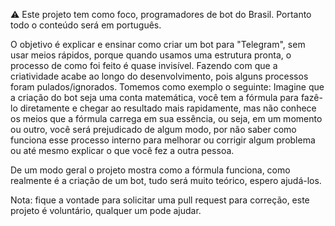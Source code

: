:warning: Este projeto tem como foco, programadores de bot do Brasil. Portanto todo o
conteúdo será em português.

O objetivo é explicar e ensinar como criar um bot para "Telegram", sem usar meios rápidos, porque quando usamos uma estrutura pronta, o processo de como foi feito é quase invisível. Fazendo com que a criatividade acabe ao longo do desenvolvimento, pois alguns processos foram pulados/ignorados. Tomemos como exemplo o seguinte: Imagine que a criação do bot seja uma conta matemática, você tem a fórmula para fazê-lo diretamente e chegar ao resultado mais rapidamente, mas não conhece os meios que a fórmula carrega em sua essência, ou seja, em um momento ou outro, você será prejudicado de algum modo, por não saber como funciona esse processo interno para melhorar ou corrigir algum problema ou até mesmo explicar o que você fez a outra pessoa.

De um modo geral o projeto mostra como a fórmula funciona, como realmente é a criação de um bot, tudo será muito teórico, espero ajudá-los.

Nota: fique a vontade para solicitar uma pull request para correção, este projeto é voluntário, qualquer um pode ajudar.
